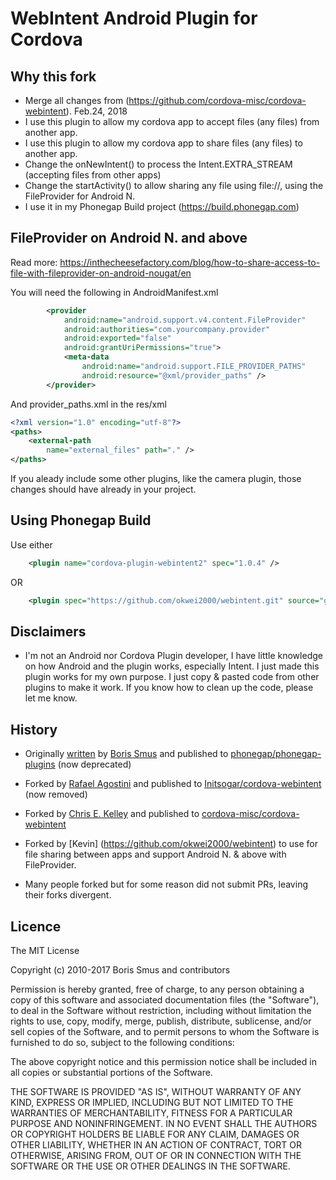 # WebIntent Android Plugin for Cordova

## Why this fork
- Merge all changes from (https://github.com/cordova-misc/cordova-webintent). Feb.24, 2018
- I use this plugin to allow my cordova app to accept files (any files) from another app.
- I use this plugin to allow my cordova app to share files (any files) to another app.
- Change the onNewIntent() to process the Intent.EXTRA_STREAM (accepting files from other apps)
- Change the startActivity() to allow sharing any file using file://, using the FileProvider for Android N.
- I use it in my Phonegap Build project (https://build.phonegap.com)

## FileProvider on Android N. and above
Read more: https://inthecheesefactory.com/blog/how-to-share-access-to-file-with-fileprovider-on-android-nougat/en

You will need the following in AndroidManifest.xml
```xml
        <provider
            android:name="android.support.v4.content.FileProvider"
            android:authorities="com.yourcompany.provider"
            android:exported="false"
            android:grantUriPermissions="true">
            <meta-data
                android:name="android.support.FILE_PROVIDER_PATHS"
                android:resource="@xml/provider_paths" />
        </provider>
```
And provider_paths.xml in the res/xml

```xml
<?xml version="1.0" encoding="utf-8"?>
<paths>
    <external-path
        name="external_files" path="." />
</paths>
```
If you aleady include some other plugins, like the camera plugin, those changes should have already in your project.

## Using Phonegap Build
Use either
```xml
    <plugin name="cordova-plugin-webintent2" spec="1.0.4" />
```
OR 
```xml
    <plugin spec="https://github.com/okwei2000/webintent.git" source="git" />
```

## Disclaimers
- I'm not an Android nor Cordova Plugin developer, I have little knowledge on how Android and the plugin works, especially Intent. I just made this plugin works for my own purpose. I just copy & pasted code from other plugins to make it work. If you know how to clean up the code, please let me know.

## History

- Originally [written](http://smus.com/android-phonegap-plugins/)
  by [Boris Smus](https://github.com/borismus)
  and published to
  [phonegap/phonegap-plugins](https://github.com/phonegap/phonegap-plugins/tree/DEPRECATED/Android/WebIntent)
  (now deprecated)

- Forked by [Rafael Agostini](https://github.com/Initsogar)
  and published to
  [Initsogar/cordova-webintent](https://github.com/Initsogar/cordova-webintent)
  (now removed)

- Forked by [Chris E. Kelley](https://github.com/chrisekelley)
  and published to
  [cordova-misc/cordova-webintent](https://github.com/cordova-misc/cordova-webintent)
  
- Forked by [Kevin] (https://github.com/okwei2000/webintent)
  to use for file sharing between apps and support Android N. & above with FileProvider.

- Many people forked but for some reason did not submit PRs,
  leaving their forks divergent.
  
## Licence ##

The MIT License

Copyright (c) 2010-2017 Boris Smus and contributors

Permission is hereby granted, free of charge, to any person obtaining a copy
of this software and associated documentation files (the "Software"), to deal
in the Software without restriction, including without limitation the rights
to use, copy, modify, merge, publish, distribute, sublicense, and/or sell
copies of the Software, and to permit persons to whom the Software is
furnished to do so, subject to the following conditions:

The above copyright notice and this permission notice shall be included in
all copies or substantial portions of the Software.

THE SOFTWARE IS PROVIDED "AS IS", WITHOUT WARRANTY OF ANY KIND, EXPRESS OR
IMPLIED, INCLUDING BUT NOT LIMITED TO THE WARRANTIES OF MERCHANTABILITY,
FITNESS FOR A PARTICULAR PURPOSE AND NONINFRINGEMENT. IN NO EVENT SHALL THE
AUTHORS OR COPYRIGHT HOLDERS BE LIABLE FOR ANY CLAIM, DAMAGES OR OTHER
LIABILITY, WHETHER IN AN ACTION OF CONTRACT, TORT OR OTHERWISE, ARISING FROM,
OUT OF OR IN CONNECTION WITH THE SOFTWARE OR THE USE OR OTHER DEALINGS IN
THE SOFTWARE.
